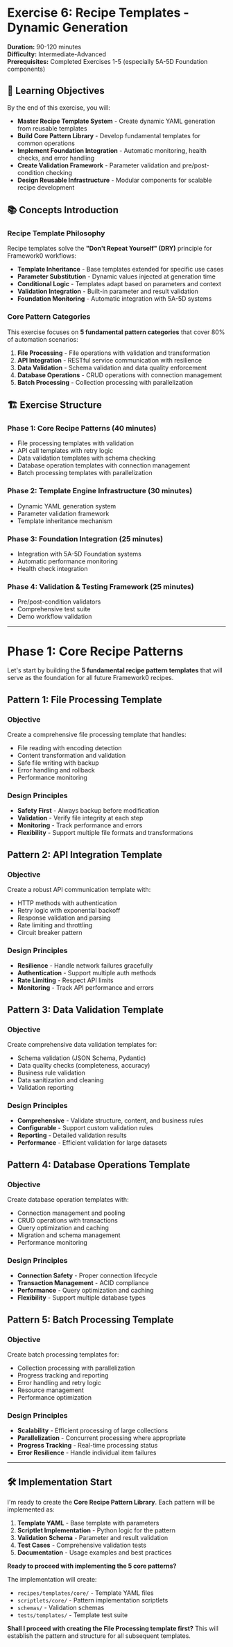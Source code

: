 # Exercise 6: Recipe Templates - Dynamic Generation

**Duration:** 90-120 minutes  
**Difficulty:** Intermediate-Advanced  
**Prerequisites:** Completed Exercises 1-5 (especially 5A-5D Foundation components)  

## 🎯 Learning Objectives

By the end of this exercise, you will:

- **Master Recipe Template System** - Create dynamic YAML generation from reusable templates
- **Build Core Pattern Library** - Develop fundamental templates for common operations
- **Implement Foundation Integration** - Automatic monitoring, health checks, and error handling
- **Create Validation Framework** - Parameter validation and pre/post-condition checking
- **Design Reusable Infrastructure** - Modular components for scalable recipe development

## 📚 Concepts Introduction

### Recipe Template Philosophy

Recipe templates solve the **"Don't Repeat Yourself" (DRY)** principle for Framework0 workflows:

- **Template Inheritance** - Base templates extended for specific use cases
- **Parameter Substitution** - Dynamic values injected at generation time
- **Conditional Logic** - Templates adapt based on parameters and context
- **Validation Integration** - Built-in parameter and result validation
- **Foundation Monitoring** - Automatic integration with 5A-5D systems

### Core Pattern Categories

This exercise focuses on **5 fundamental pattern categories** that cover 80% of automation scenarios:

1. **File Processing** - File operations with validation and transformation
2. **API Integration** - RESTful service communication with resilience
3. **Data Validation** - Schema validation and data quality enforcement
4. **Database Operations** - CRUD operations with connection management
5. **Batch Processing** - Collection processing with parallelization

## 🏗️ Exercise Structure

### **Phase 1: Core Recipe Patterns** (40 minutes)
- File processing templates with validation
- API call templates with retry logic
- Data validation templates with schema checking
- Database operation templates with connection management
- Batch processing templates with parallelization

### **Phase 2: Template Engine Infrastructure** (30 minutes)
- Dynamic YAML generation system
- Parameter validation framework
- Template inheritance mechanism

### **Phase 3: Foundation Integration** (25 minutes) 
- Integration with 5A-5D Foundation systems
- Automatic performance monitoring
- Health check integration

### **Phase 4: Validation & Testing Framework** (25 minutes)
- Pre/post-condition validators
- Comprehensive test suite
- Demo workflow validation

---

# Phase 1: Core Recipe Patterns

Let's start by building the **5 fundamental recipe pattern templates** that will serve as the foundation for all future Framework0 recipes.

## Pattern 1: File Processing Template

### Objective
Create a comprehensive file processing template that handles:
- File reading with encoding detection
- Content transformation and validation
- Safe file writing with backup
- Error handling and rollback
- Performance monitoring

### Design Principles
- **Safety First** - Always backup before modification
- **Validation** - Verify file integrity at each step
- **Monitoring** - Track performance and errors
- **Flexibility** - Support multiple file formats and transformations

## Pattern 2: API Integration Template

### Objective
Create a robust API communication template with:
- HTTP methods with authentication
- Retry logic with exponential backoff
- Response validation and parsing
- Rate limiting and throttling
- Circuit breaker pattern

### Design Principles
- **Resilience** - Handle network failures gracefully
- **Authentication** - Support multiple auth methods
- **Rate Limiting** - Respect API limits
- **Monitoring** - Track API performance and errors

## Pattern 3: Data Validation Template

### Objective
Create comprehensive data validation templates for:
- Schema validation (JSON Schema, Pydantic)
- Data quality checks (completeness, accuracy)
- Business rule validation
- Data sanitization and cleaning
- Validation reporting

### Design Principles
- **Comprehensive** - Validate structure, content, and business rules
- **Configurable** - Support custom validation rules
- **Reporting** - Detailed validation results
- **Performance** - Efficient validation for large datasets

## Pattern 4: Database Operations Template

### Objective
Create database operation templates with:
- Connection management and pooling
- CRUD operations with transactions
- Query optimization and caching
- Migration and schema management
- Performance monitoring

### Design Principles
- **Connection Safety** - Proper connection lifecycle
- **Transaction Management** - ACID compliance
- **Performance** - Query optimization and caching
- **Flexibility** - Support multiple database types

## Pattern 5: Batch Processing Template

### Objective
Create batch processing templates for:
- Collection processing with parallelization
- Progress tracking and reporting
- Error handling and retry logic
- Resource management
- Performance optimization

### Design Principles
- **Scalability** - Efficient processing of large collections
- **Parallelization** - Concurrent processing where appropriate
- **Progress Tracking** - Real-time processing status
- **Error Resilience** - Handle individual item failures

---

## 🛠️ Implementation Start

I'm ready to create the **Core Recipe Pattern Library**. Each pattern will be implemented as:

1. **Template YAML** - Base template with parameters
2. **Scriptlet Implementation** - Python logic for the pattern
3. **Validation Schema** - Parameter and result validation
4. **Test Cases** - Comprehensive validation tests
5. **Documentation** - Usage examples and best practices

**Ready to proceed with implementing the 5 core patterns?**

The implementation will create:
- `recipes/templates/core/` - Template YAML files
- `scriptlets/core/` - Pattern implementation scriptlets  
- `schemas/` - Validation schemas
- `tests/templates/` - Template test suite

**Shall I proceed with creating the File Processing template first?** This will establish the pattern and structure for all subsequent templates.